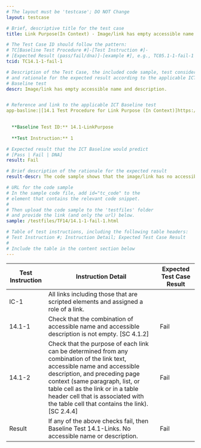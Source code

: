 ```yaml
---
# The layout must be 'testcase'; DO NOT Change
layout: testcase

# Brief, descriptive title for the test case
title: Link Purpose(In Context) - Image/link has empty accessible name and description (TC14.1-1-fail-1)

# The Test Case ID should follow the pattern: 
# TC[Baseline Test Procedure #]-[Test Instruction #]-
# [Expected Result (pass/fail/dna)]-[example #], e.g., TC05.1-1-fail-1
tcid: TC14.1-1-fail-1

# Description of the Test Case, the included code sample, test considerations,
# and rationale for the expected result according to the applicable ICT
# Baseline test
descr: Image/link has empty accessible name and description.


# Reference and link to the applicable ICT Baseline test
app-basline:|[14.1 Test Procedure for Link Purpose (In Context)]https://section508coordinators.github.io/ICTTestingBaseline/14Links.html#141-test-procedure-for-link-purpose-in-context

 
  **Baseline Test ID:** 14.1-LinkPurpose
 
  **Test Instruction:** 1

# Expected result that the ICT Baseline would predict
# [Pass | Fail | DNA]
result: Fail

# Brief description of the rationale for the expected result
result-descr: The code sample shows that the image/link has no accessible name or description.

# URL for the code sample
# In the sample code file, add id="tc_code" to the 
# element that contains the relevant code snippet.
#
# Then upload the code sample to the 'testfiles' folder 
# and provide the link (and only the url) below.
sample: /testfiles/TF14/14.1-1-fail-1.html

# Table of test instructions, including the following table headers: 
# Test Instruction #; Instruction Detail; Expected Test Case Result
#
# Include the table in the content section below
---
```

| Test Instruction | Instruction Detail | Expected Test Case Result |
|------------------|--------------------|---------------------------|
| IC-1|All links including those that are scripted elements and assigned a role of a link.|
| 14.1-1 | Check that the combination of accessible name and accessible description is not empty. [SC 4.1.2] | Fail | 
| 14.1-2 | Check that the purpose of each link can be determined from any combination of the link text, accessible name and accessible description, and preceding page context (same paragraph, list, or table cell as the link or in a table header cell that is associated with the table cell that contains the link). [SC 2.4.4] | Fail |
| Result | If any of the above checks fail, then Baseline Test 14.1-Links. No accessible name or description. | Fail | 